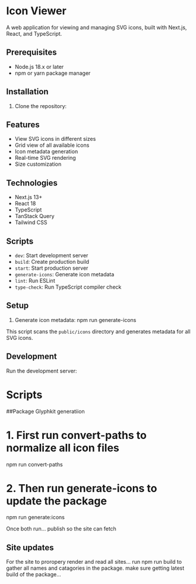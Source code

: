 # Icon Viewer

A web application for viewing and managing SVG icons, built with Next.js, React, and TypeScript.

## Prerequisites

- Node.js 18.x or later
- npm or yarn package manager

## Installation

1. Clone the repository:



## Features

- View SVG icons in different sizes
- Grid view of all available icons
- Icon metadata generation
- Real-time SVG rendering
- Size customization

## Technologies

- Next.js 13+
- React 18
- TypeScript
- TanStack Query
- Tailwind CSS

## Scripts

- `dev`: Start development server
- `build`: Create production build
- `start`: Start production server
- `generate-icons`: Generate icon metadata
- `lint`: Run ESLint
- `type-check`: Run TypeScript compiler check



## Setup

1. Generate icon metadata:
npm run generate-icons

This script scans the `public/icons` directory and generates metadata for all SVG icons.

## Development

Run the development server:



# Scripts
##Package Glyphkit generatiion
# 1. First run convert-paths to normalize all icon files
npm run convert-paths

# 2. Then run generate-icons to update the package
npm run generate:icons

Once both run... publish so the site can fetch

## Site updates
For the site to proropery render and read all sites... run npm run build to gather all names and catagories in the package.
make sure getting latest build of the package...